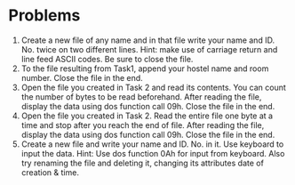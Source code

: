 # Problems

1. Create a new file of any name and in that file write your name and ID. No. twice on two different lines. Hint: make use of carriage return and line feed ASCII codes. Be sure to close the file.
2. To the file resulting from Task1, append your hostel name and room number. Close the file in the end.
3. Open the file you created in Task 2 and read its contents. You can count the number of bytes to be read beforehand. After reading the file, display the data using dos function call 09h. Close the file in the end.
4. Open the file you created in Task 2. Read the entire file one byte at a time and stop after you reach the end of file. After reading the file, display the data using dos function call 09h. Close the file in the end.
5. Create a new file and write your name and ID. No. in it. Use keyboard to input the data. Hint: Use dos function 0Ah for input from keyboard. Also try renaming the file and deleting it, changing its attributes date of creation & time.
